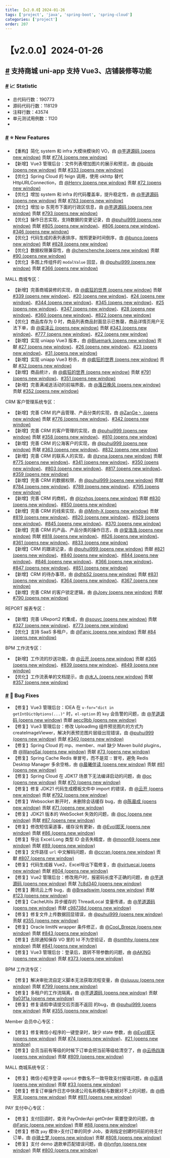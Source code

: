 ```yaml
---
title: 【v2.0.0】2024-01-26
tags: ['project', 'java', 'spring-boot', 'spring-cloud']
categories: ['project']
order: 207
---
```

# 【v2.0.0】2024-01-26

## [#](#支持商城-uni-app-支持-vue3、店铺装修等功能) 支持商城 uni-app 支持 Vue3、店铺装修等功能

 ### [#](#📈-statistic) 📈 Statistic

 * 总代码行数：190773
* 源码代码行数：118129
* 注释行数：43574
* 单元测试用例数：1120
* 

 ### [#](#⭐-new-features) ⭐ New Features

 * 【重构】简化 system 和 infra 大模块模块的 VO，由 [@芋道源码  (opens new window)](https://gitee.com/zhijiantianya) 贡献 [#774  (opens new window)](https://gitee.com/zhijiantianya/ruoyi-vue-pro/pulls/774)
* 【新增】Vue3 管理后台：文件列表增加图片的展示和预览，由 [@boide  (opens new window)](https://gitee.com/boide) 贡献 [#333  (opens new window)](https://gitee.com/yudaocode/yudao-ui-admin-vue3/pulls/333/)
* 【优化】Spring Cloud 的 feign 调用，使用 okhttp 替代 HttpURLConnection，由 [@Henry  (opens new window)](https://gitee.com/henry_gy) 贡献 [#72  (opens new window)](https://gitee.com/zhijiantianya/yudao-cloud/pulls/72)
* 【优化】增加 system 和 infra 的代码覆盖率，提升稳定性，由 [@芋道源码  (opens new window)](https://gitee.com/zhijiantianya) 贡献 [#783  (opens new window)](https://gitee.com/zhijiantianya/ruoyi-vue-pro/pulls/783)
* 【优化】增加 ip 东莞市下面的行政区信息，由 [@芋道源码  (opens new window)](https://gitee.com/zhijiantianya) 贡献 [#793  (opens new window)](https://gitee.com/zhijiantianya/ruoyi-vue-pro/pulls/793/)
* 【优化】操作日志实现，支持数据的变更记录，由 [@puhui999  (opens new window)](https://gitee.com/puhui999) 贡献 [#805  (opens new window)](https://gitee.com/zhijiantianya/ruoyi-vue-pro/pulls/805/)、[#806  (opens new window)](https://gitee.com/zhijiantianya/ruoyi-vue-pro/pulls/806)、[#346  (opens new window)](https://gitee.com/yudaocode/yudao-ui-admin-vue3/pulls/346/)
* 【优化】代码生成的表列表排序，按照更新时间倒序，由 [@bunco  (opens new window)](https://gitee.com/bunco) 贡献 [#828  (opens new window)](https://gitee.com/zhijiantianya/ruoyi-vue-pro/pulls/828/)
* 【优化】数据权限兼容性，由 [@chenchenche  (opens new window)](https://gitee.com/chenchenche) 贡献 [#90  (opens new window)](https://gitee.com/zhijiantianya/yudao-cloud/pulls/90/)
* 【优化】多图上传组件的 `modalValue` 回显，由 [@puhui999  (opens new window)](https://gitee.com/puhui999) 贡献 [#366  (opens new window)](https://gitee.com/yudaocode/yudao-ui-admin-vue3/pulls/366/)

 MALL 商城专区：

 * 【新增】完善商城装修的实现，由 [@疯狂的世界  (opens new window)](https://gitee.com/CrazyWorld) 贡献 [#339  (opens new window)](https://gitee.com/yudaocode/yudao-ui-admin-vue3/pulls/339)、[#20  (opens new window)](https://gitee.com/yudaocode/yudao-mall-uniapp/pulls/20)、[#24  (opens new window)](https://gitee.com/yudaocode/yudao-mall-uniapp/pulls/24/)、[#344  (opens new window)](https://gitee.com/yudaocode/yudao-ui-admin-vue3/pulls/344)、[#345  (opens new window)](https://gitee.com/yudaocode/yudao-ui-admin-vue3/pulls/345/)、[#25  (opens new window)](https://gitee.com/yudaocode/yudao-mall-uniapp/pulls/25/)、[#347  (opens new window)](https://gitee.com/yudaocode/yudao-ui-admin-vue3/pulls/347)、[#28  (opens new window)](https://gitee.com/yudaocode/yudao-mall-uniapp/pulls/28/)、[#360  (opens new window)](https://gitee.com/yudaocode/yudao-ui-admin-vue3/pulls/360/)、[#822  (opens new window)](https://gitee.com/zhijiantianya/ruoyi-vue-pro/pulls/822/)
* 【优化】商品库存为 0 时，商品列表商品封面显示已售罄，商品详情页用户无法下单，由 [@奕泽云  (opens new window)](https://gitee.com/walnutcloud) 贡献 [#343  (opens new window)](https://gitee.com/yudaocode/yudao-ui-admin-vue3/pulls/343/)、[#777  (opens new window)](https://gitee.com/zhijiantianya/ruoyi-vue-pro/pulls/777/)、[#22  (opens new window)](https://gitee.com/yudaocode/yudao-mall-uniapp/pulls/22/)
* 【新增】实现 uniapp Vue3 版本，由 [@Bluemark  (opens new window)](https://gitee.com/bluemark) 贡献 [#27  (opens new window)](https://gitee.com/yudaocode/yudao-mall-uniapp/pulls/27)、[#26  (opens new window)](https://gitee.com/yudaocode/yudao-mall-uniapp/pulls/26)、[#23  (opens new window)](https://gitee.com/yudaocode/yudao-mall-uniapp/pulls/23)、[#31  (opens new window)](https://gitee.com/yudaocode/yudao-mall-uniapp/pulls/31/)
* 【新增】实现 uniapp Vue3 秒杀，由 [@疯狂的世界  (opens new window)](https://gitee.com/CrazyWorld) 贡献 [#32  (opens new window)](https://gitee.com/yudaocode/yudao-mall-uniapp/pulls/32/)
* 【新增】商品统计，由 [@疯狂的世界  (opens new window)](https://gitee.com/CrazyWorld) 贡献 [#791  (opens new window)](https://gitee.com/zhijiantianya/ruoyi-vue-pro/pulls/791/)、[#351  (opens new window)](https://gitee.com/yudaocode/yudao-ui-admin-vue3/pulls/351/)
* 【新增】完善满减送活动的前端界面，由 [@落日晚风  (opens new window)](https://gitee.com/sunset-and-evening-breeze) 贡献 [#352  (opens new window)](https://gitee.com/yudaocode/yudao-ui-admin-vue3/pulls/352/)

 CRM 客户管理系统专区：

 * 【新增】完善 CRM 的产品管理、产品分类的实现，由 [@ZanGe丶  (opens new window)](https://gitee.com/zan_ge) 贡献 [#776  (opens new window)](https://gitee.com/zhijiantianya/ruoyi-vue-pro/pulls/776)、[#342  (opens new window)](https://gitee.com/yudaocode/yudao-ui-admin-vue3/pulls/342)
* 【新增】完善 CRM 的客户管理的实现，由 [@puhui999  (opens new window)](https://gitee.com/puhui999) 贡献 [#358  (opens new window)](https://gitee.com/yudaocode/yudao-ui-admin-vue3/pulls/358)、[#810  (opens new window)](https://gitee.com/zhijiantianya/ruoyi-vue-pro/pulls/810)
* 【新增】完善 CRM 的公海客户的实现，由 [@puhui999  (opens new window)](https://gitee.com/puhui999) 贡献 [#363  (opens new window)](https://gitee.com/yudaocode/yudao-ui-admin-vue3/pulls/363)、[#832  (opens new window)](https://gitee.com/zhijiantianya/ruoyi-vue-pro/pulls/832)
* 【新增】完善 CRM 的联系人的实现，由 [@zyna  (opens new window)](https://gitee.com/zyna) 贡献 [#775  (opens new window)](https://gitee.com/zhijiantianya/ruoyi-vue-pro/pulls/775)、[#341  (opens new window)](https://gitee.com/yudaocode/yudao-ui-admin-vue3/pulls/341)、[#350  (opens new window)](https://gitee.com/yudaocode/yudao-ui-admin-vue3/pulls/350)、[#803  (opens new window)](https://gitee.com/zhijiantianya/ruoyi-vue-pro/pulls/803)、[#817  (opens new window)](https://gitee.com/zhijiantianya/ruoyi-vue-pro/pulls/817)、[#359  (opens new window)](https://gitee.com/yudaocode/yudao-ui-admin-vue3/pulls/359/)
* 【新增】完善 CRM 的数据权限，由 [@puhui999  (opens new window)](https://gitee.com/puhui999) 贡献 [#784  (opens new window)](https://gitee.com/zhijiantianya/ruoyi-vue-pro/pulls/784)、[#789  (opens new window)](https://gitee.com/zhijiantianya/ruoyi-vue-pro/pulls/789/)、[#795  (opens new window)](https://gitee.com/zhijiantianya/ruoyi-vue-pro/pulls/795/)
* 【新增】完善 CRM 的商机，由 [@lzxhqs  (opens new window)](https://gitee.com/aberizofur) 贡献 [#830  (opens new window)](https://gitee.com/zhijiantianya/ruoyi-vue-pro/pulls/830/)、[#850  (opens new window)](https://gitee.com/zhijiantianya/ruoyi-vue-pro/pulls/850/)
* 【新增】完善 CRM 的线索实现，由 [@Minh-X  (opens new window)](https://gitee.com/Minh-X) 贡献 [#819  (opens new window)](https://gitee.com/zhijiantianya/ruoyi-vue-pro/pulls/819/)、[#820  (opens new window)](https://gitee.com/zhijiantianya/ruoyi-vue-pro/pulls/820)、[#829  (opens new window)](https://gitee.com/zhijiantianya/ruoyi-vue-pro/pulls/829)、[#845  (opens new window)](https://gitee.com/zhijiantianya/ruoyi-vue-pro/pulls/845)、[#370  (opens new window)](https://gitee.com/yudaocode/yudao-ui-admin-vue3/pulls/370/)
* 【新增】完善 CRM 的产品、产品分类的操作日志，由 [@安浩浩  (opens new window)](https://gitee.com/anhaohao) 贡献 [#818  (opens new window)](https://gitee.com/zhijiantianya/ruoyi-vue-pro/pulls/818)、[#826  (opens new window)](https://gitee.com/zhijiantianya/ruoyi-vue-pro/pulls/826)、[#361  (opens new window)](https://gitee.com/yudaocode/yudao-ui-admin-vue3/pulls/361/)、[#833  (opens new window)](https://gitee.com/zhijiantianya/ruoyi-vue-pro/pulls/833/)
* 【新增】CRM 的跟进记录，由 [@puhui999  (opens new window)](https://gitee.com/puhui999) 贡献 [#821  (opens new window)](https://gitee.com/zhijiantianya/ruoyi-vue-pro/pulls/821)、[#840  (opens new window)](https://gitee.com/zhijiantianya/ruoyi-vue-pro/pulls/840)、[#844  (opens new window)](https://gitee.com/zhijiantianya/ruoyi-vue-pro/pulls/844)、[#846  (opens new window)](https://gitee.com/zhijiantianya/ruoyi-vue-pro/pulls/846)、[#366  (opens new window)](https://gitee.com/yudaocode/yudao-ui-admin-vue3/pulls/366/)、[#847  (opens new window)](https://gitee.com/zhijiantianya/ruoyi-vue-pro/pulls/847)、[#851  (opens new window)](https://gitee.com/zhijiantianya/ruoyi-vue-pro/pulls/851)
* 【新增】CRM 的待办事项，由 [@dhb52  (opens new window)](https://gitee.com/dhb52) 贡献 [#831  (opens new window)](https://gitee.com/zhijiantianya/ruoyi-vue-pro/pulls/831)、[#364  (opens new window)](https://gitee.com/yudaocode/yudao-ui-admin-vue3/pulls/364/)、[#367  (opens new window)](https://gitee.com/yudaocode/yudao-ui-admin-vue3/pulls/367)
* 【新增】完善 CRM 的客户锁定逻辑，由 [@Joey  (opens new window)](https://gitee.com/zh8790) 贡献 [#790  (opens new window)](https://gitee.com/zhijiantianya/ruoyi-vue-pro/pulls/790)

 REPORT 报表专区：

 * 【新增】完善 UReport2 的集成，由 [@souvc  (opens new window)](https://gitee.com/souvc) 贡献 [#327  (opens new window)](https://gitee.com/yudaocode/yudao-ui-admin-vue3/pulls/327)、[#773  (opens new window)](https://gitee.com/zhijiantianya/ruoyi-vue-pro/pulls/773)
* 【优化】支持 SaaS 多租户，由 [@Fanjc  (opens new window)](https://gitee.com/271366833) 贡献 [#84  (opens new window)](https://gitee.com/zhijiantianya/ruoyi-vue-pro/pulls/84)

 BPM 工作流专区：

 * 【新增】工作流的抄送功能，由 [@云开  (opens new window)](https://gitee.com/KyleLuo) 贡献 [#365  (opens new window)](https://gitee.com/yudaocode/yudao-ui-admin-vue3/pulls/365/)、[#839  (opens new window)](https://gitee.com/zhijiantianya/ruoyi-vue-pro/pulls/839)、[#849  (opens new window)](https://gitee.com/zhijiantianya/ruoyi-vue-pro/pulls/849)
* 【优化】工作流表单的文档提示，由 [@水人  (opens new window)](https://gitee.com/gao1gao) 贡献 [#357  (opens new window)](https://gitee.com/yudaocode/yudao-ui-admin-vue3/pulls/357/)

 ### [#](#🐞-bug-fixes) 🐞 Bug Fixes

 * 【修复】Vue3 管理后台：IDEA 在 `v-for="dict in getIntDictOptions(...)"` 时，`el-option` 的 `key` 会告警的问题，由 [@芋道源码  (opens new window)](https://gitee.com/zhijiantianya) 贡献 [aecc9bb  (opens new window)](https://gitee.com/yudaocode/yudao-ui-admin-vue3/commit/aecc9bb8cb2e564d9a7dc0a5be0c5cb31a16e66b)
* 【修复】Vue3 管理后台：修改 UploadImg 组件预览图片的方式为 createImageViewer，解决列表预览图片层级出现错误，由 [@puhui999  (opens new window)](https://gitee.com/puhui999) 贡献 [#340  (opens new window)](https://gitee.com/yudaocode/yudao-ui-admin-vue3/pulls/340/)
* 【修复】Spring Cloud 的 mp、member、mall 缺少 Maven build plugins，由 [@WangSai  (opens new window)](https://gitee.com/Mr_WangSai) 贡献 [#73  (opens new window)](https://gitee.com/zhijiantianya/yudao-cloud/pulls/73/)
* 【修复】Spring Cache Redis 单冒号，而不是双 :: 冒号，避免 Redis Desktop Manager 多余空格，由 [@晨曦伴读  (opens new window)](https://gitee.com/morning-reading) 贡献 [#81  (opens new window)](https://gitee.com/zhijiantianya/yudao-cloud/pulls/81)
* 【修复】Spring Cloud 在 JDK17 场景下无法编译启动的问题，由 [@oc  (opens new window)](https://gitee.com/ocoooo) 贡献 [#70  (opens new window)](https://gitee.com/zhijiantianya/yudao-cloud/pulls/70/)
* 【修复】修复 JDK21 代码生成模板文件中 import 的错误，由 [@云开  (opens new window)](https://gitee.com/KyleLuo) 贡献 [#792  (opens new window)](https://gitee.com/zhijiantianya/ruoyi-vue-pro/pulls/792/)
* 【修复】Websocket 断开时，未删除会话缓存 bug，由 [@陈晨成  (opens new window)](https://gitee.com/chenchenche) 贡献 [#71  (opens new window)](https://gitee.com/zhijiantianya/yudao-cloud/pulls/71)
* 【修复】JDK21 版本的 WebSocket 失效的问题，由 [@oc  (opens new window)](https://gitee.com/ocoooo) 贡献 [#87  (opens new window)](https://gitee.com/zhijiantianya/yudao-cloud/pulls/87/)
* 【修复】修改短信渠道事，缓存没有更新，由 [@Evol郑天  (opens new window)](https://gitee.com/jpevol) 贡献 [#86  (opens new window)](https://gitee.com/zhijiantianya/yudao-cloud/pulls/86/)
* 【修复】导出 Excel:Long 类型 ID 会丢失精度，由 [@moon69  (opens new window)](https://gitee.com/moon69) 贡献 [#89  (opens new window)](https://gitee.com/zhijiantianya/yudao-cloud/pulls/89)
* 【修复】文件路径 `url` 中文解码问题，由 [@ccran  (opens new window)](https://gitee.com/ccran) 贡献 [#807  (opens new window)](https://gitee.com/zhijiantianya/ruoyi-vue-pro/pulls/807)
* 【修复】代码生成器 Vue2，Excel导出下载修复，由 [@virtuecai  (opens new window)](https://gitee.com/virtuecai) 贡献 [#804  (opens new window)](https://gitee.com/zhijiantianya/ruoyi-vue-pro/pulls/804/)
* 【修复】Vue2 管理后台：修改用户时，报密码长度不正确的问题，由 [@芋道源码  (opens new window)](https://gitee.com/zhijiantianya) 贡献 [7c8d340  (opens new window)](https://gitee.com/yudaocode/yudao-ui-admin-vue2/commit/7c8d34022cf52209c07208999d94434a98e45f89)
* 【修复】腾讯云上传 bug，由 [@Breadswim  (opens new window)](https://github.com/Breadswim) 贡献 [#123  (opens new window)](https://github.com/YunaiV/yudao-cloud/pull/123)
* 【修复】CacheUtils 异步缓存的 ThreadLocal 变量传递，由 [@芋道源码  (opens new window)](https://gitee.com/zhijiantianya) 贡献 [c98738d  (opens new window)](https://gitee.com/zhijiantianya/yudao-cloud/commit/c98738d405789aa40d26dfb19eda566c0c64a819)
* 【修复】修复文件上传数据回显错误，由 [@puhui999  (opens new window)](https://gitee.com/puhui999) 贡献 [#355  (opens new window)](https://gitee.com/yudaocode/yudao-ui-admin-vue3/pulls/355/)
* 【修复】Oracle limitN wrapper 条件修正，由 [@Cool\_Breeze  (opens new window)](https://gitee.com/xiaokuna) 贡献 [#843  (opens new window)](https://gitee.com/zhijiantianya/ruoyi-vue-pro/pulls/843)
* 【修复】去除通知保存 VO 里的 Id 不为空验证，由 [@smthhy  (opens new window)](https://gitee.com/smthhy) 贡献 [#841  (opens new window)](https://gitee.com/zhijiantianya/ruoyi-vue-pro/pulls/841/)
* 【修复】Vue3 管理后台：登录后，跳转不带参数的问题，由 [@AKING  (opens new window)](https://gitee.com/AKING1) 贡献 [#373  (opens new window)](https://gitee.com/yudaocode/yudao-ui-admin-vue3/pulls/373/)

 BPM 工作流专区：

 * 【修复】解决审批流自定义脚本无法获取流程变量，由 [@xiuuuu  (opens new window)](https://gitee.com/xiuuuu) 贡献 [#799  (opens new window)](https://gitee.com/zhijiantianya/ruoyi-vue-pro/pulls/799)
* 【修复】多租户的工作流隔离，由 [@芋道源码  (opens new window)](https://gitee.com/zhijiantianya) 贡献 [9a03f1a  (opens new window)](https://gitee.com/zhijiantianya/ruoyi-vue-pro/commit/9a03f1a7966abac5828583986ce3849068be938a)
* 【修复】修复请假申请提交后页面不返回 的bug，由 [@puhui999  (opens new window)](https://gitee.com/puhui999) 贡献 [#355  (opens new window)](https://gitee.com/yudaocode/yudao-ui-admin-vue3/pulls/355/)

 Member 会员中心专区：

 * 【修复】修复微信小程序的一键登录时，缺少 state 参数，由 [@Evol郑天  (opens new window)](https://gitee.com/jpevol) 贡献 [#74  (opens new window)](https://gitee.com/zhijiantianya/yudao-cloud/pulls/74/)、[#21  (opens new window)](https://gitee.com/yudaocode/yudao-mall-uniapp/pulls/21/)
* 【修复】会员当前有等级的时候下订单会把当前等级给清空了，由 [@云扬四海  (opens new window)](https://gitee.com/yunlongn) 贡献 [#809  (opens new window)](https://gitee.com/zhijiantianya/ruoyi-vue-pro/pulls/809/)

 MALL 商城系统专区：

 * 【修复】微信小程序登录 `openid` 参数名不一致导致支付报错问题，由 [@高靖  (opens new window)](https://gitee.com/gaojing666) 贡献 [#33  (opens new window)](https://gitee.com/yudaocode/yudao-mall-uniapp/pulls/33)
* 【修复】修复订单操作日志中快递公司名称模板与数据对不上的问题，由 [@杨宇庆  (opens new window)](https://gitee.com/RainbowYYQ) 贡献 [#811  (opens new window)](https://gitee.com/zhijiantianya/ruoyi-vue-pro/pulls/811/)

 PAY 支付中心专区：

 * 【修复】支付回调时，查询 PayOrderApi getOrder 需要登录的问题，由 [@Fanjc  (opens new window)](https://gitee.com/271366833) 贡献 [#88  (opens new window)](https://gitee.com/zhijiantianya/yudao-cloud/pulls/88)
* 【修复】修改 `pay` 模块>支付订单的同步 Job，查询指定创建时间前的待支付订单，由 [@骑士梦  (opens new window)](https://gitee.com/qs-home) 贡献 [#808  (opens new window)](https://gitee.com/zhijiantianya/ruoyi-vue-pro/pulls/808/)
* 【修复】支付 demo 退款单匹配错误问题，由 [@lynfgn  (opens new window)](https://gitee.com/nevermorepis) 贡献 [#800  (opens new window)](https://gitee.com/zhijiantianya/ruoyi-vue-pro/pulls/800/)
